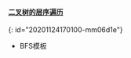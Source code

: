 #### [二叉树的层序遍历](https://leetcode-cn.com/problems/binary-tree-level-order-traversal/)
{: id="20201124170100-mm06d1e"}

* BFS模板
